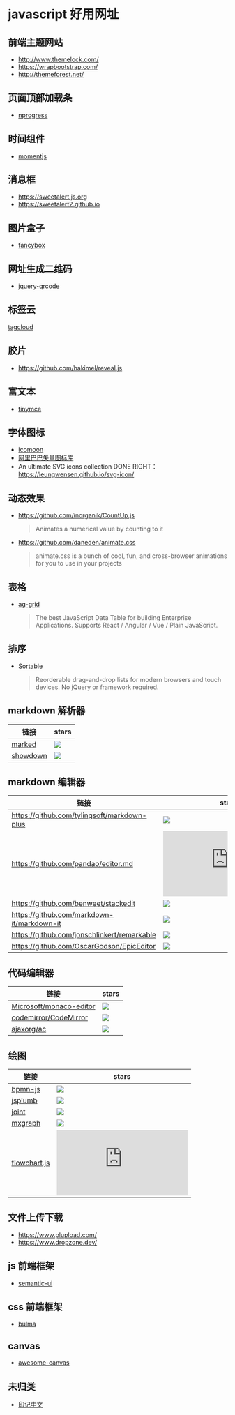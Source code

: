 # javascript 好用网址

## 前端主题网站

- http://www.themelock.com/
- https://wrapbootstrap.com/
- http://themeforest.net/

## 页面顶部加载条

- [nprogress](http://ricostacruz.com/nprogress/)

## 时间组件

- [momentjs](http://momentjs.cn)

## 消息框

- https://sweetalert.js.org
- https://sweetalert2.github.io

## 图片盒子

- [fancybox](https://fancyapps.com/fancybox/)

## 网址生成二维码

- [jquery-qrcode](http://jeromeetienne.github.io/jquery-qrcode/)

## 标签云

[tagcloud](http://addywaddy.github.io/jquery.tagcloud.js/)

## 胶片

- https://github.com/hakimel/reveal.js

## 富文本

- [tinymce](https://github.com/tinymce/tinymce)

## 字体图标

- [icomoon](https://icomoon.io)
- [阿里巴巴矢量图标库](https://www.iconfont.cn/)
- An ultimate SVG icons collection DONE RIGHT：<https://leungwensen.github.io/svg-icon/>

## 动态效果

- <https://github.com/inorganik/CountUp.js>
  > Animates a numerical value by counting to it
- <https://github.com/daneden/animate.css>
  > animate.css is a bunch of cool, fun, and cross-browser animations for you to use in your projects

## 表格

- [ag-grid](https://github.com/ceolter/ag-grid)
  > The best JavaScript Data Table for building Enterprise Applications. Supports React / Angular / Vue / Plain JavaScript.

## 排序

- [Sortable](https://github.com/SortableJS/Sortable)
  > Reorderable drag-and-drop lists for modern browsers and touch devices. No jQuery or framework required.

## markdown 解析器

| 链接                                               | stars                                                                     |
| -------------------------------------------------- | ------------------------------------------------------------------------- |
| [marked](https://github.com/markedjs/marked)       | ![](https://img.shields.io/github/stars/markedjs/marked?style=social)     |
| [showdown](https://github.com/showdownjs/showdown) | ![](https://img.shields.io/github/stars/showdownjs/showdown?style=social) |

## markdown 编辑器

| 链接                                          | stars                                                                          |
| --------------------------------------------- | ------------------------------------------------------------------------------ |
| <https://github.com/tylingsoft/markdown-plus> | ![](https://img.shields.io/github/stars/tylingsoft/markdown-plus?style=social) |
| <https://github.com/pandao/editor.md>         | ![](https://img.shields.io/github/stars/pandao/editor.md?style=social)         |
| <https://github.com/benweet/stackedit>        | ![](https://img.shields.io/github/stars/benweet/stackedit?style=social)        |
| <https://github.com/markdown-it/markdown-it>  | ![](https://img.shields.io/github/stars/markdown-it/markdown-it?style=social)  |
| <https://github.com/jonschlinkert/remarkable> | ![](https://img.shields.io/github/stars/jonschlinkert/remarkable?style=social) |
| <https://github.com/OscarGodson/EpicEditor>   | ![](https://img.shields.io/github/stars/OscarGodson/EpicEditor?style=social)   |

## 代码编辑器

| 链接                                                                  | stars                                                                         |
| --------------------------------------------------------------------- | ----------------------------------------------------------------------------- |
| [Microsoft/monaco-editor](https://github.com/Microsoft/monaco-editor) | ![](https://img.shields.io/github/stars/Microsoft/monaco-editor?style=social) |
| [codemirror/CodeMirror](https://github.com/codemirror/CodeMirror)     | ![](https://img.shields.io/github/stars/codemirror/CodeMirror?style=social)   |
| [ajaxorg/ac](https://github.com/ajaxorg/ace)                          | ![](https://img.shields.io/github/stars/ajaxorg/ace?style=social)             |

## 绘图

| 链接                                                  | stars                                                                    |
| ----------------------------------------------------- | ------------------------------------------------------------------------ |
| [bpmn-js](https://github.com/bpmn-io/bpmn-js)         | ![](https://img.shields.io/github/stars/bpmn-io/bpmn-js?style=social)    |
| [jsplumb](https://github.com/jsplumb/jsplumb/)        | ![](https://img.shields.io/github/stars/jsplumb/jsplumb?style=social)    |
| [joint](https://github.com/DavidDurman/joint)         | ![](https://img.shields.io/github/stars/DavidDurman/joint?style=social)  |
| [mxgraph](https://github.com/jgraph/mxgraph)          | ![](https://img.shields.io/github/stars/jgraph/mxgraph?style=social)     |
| [flowchart.js](https://github.com/adrai/flowchart.js) | ![](https://img.shields.io/github/stars/adrai/flowchart.js?style=social) |

## 文件上传下载

- <https://www.plupload.com/>
- <https://www.dropzone.dev/>

## js 前端框架

- [semantic-ui](https://semantic-ui.com/)

## css 前端框架

- [bulma](https://bulma.io/)

## canvas

- [awesome-canvas](https://github.com/chinaBerg/awesome-canvas)

## 未归类

- [印记中文](https://docschina.org/)
